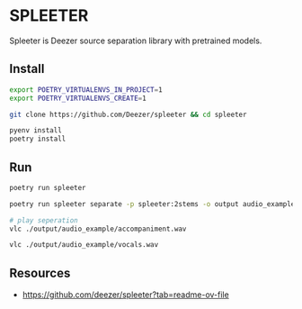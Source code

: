 # SPLEETER

Spleeter is Deezer source separation library with pretrained models.  

## Install

```sh
export POETRY_VIRTUALENVS_IN_PROJECT=1
export POETRY_VIRTUALENVS_CREATE=1

git clone https://github.com/Deezer/spleeter && cd spleeter

pyenv install
poetry install
```

## Run

```sh
poetry run spleeter

poetry run spleeter separate -p spleeter:2stems -o output audio_example.mp3

# play seperation
vlc ./output/audio_example/accompaniment.wav 

vlc ./output/audio_example/vocals.wav 
```

## Resources

* https://github.com/deezer/spleeter?tab=readme-ov-file